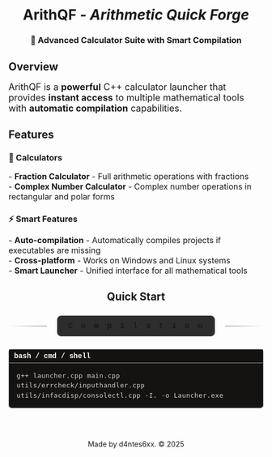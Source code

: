 <h1 align = center> 
    <b>ArithQF</b> - <i>Arithmetic Quick Forge</i>
</h1>

<h3 align = center> 
    🚀 <b>Advanced Calculator Suite with Smart Compilation</b>
</h3>

<body>
<h2> Overview </h2>
<div>
    <font size = "4">
    ArithQF is a <b>powerful</b> C++ calculator launcher that provides <b>instant access</b> to multiple mathematical tools with <b>automatic compilation</b> capabilities.
    </font>
</div>

<h2> Features </h2> 

<h3> 🧮 Calculators </h3>
<div>
    <font size = "3">
    - <b>Fraction Calculator</b> - Full arithmetic operations with fractions<br>
    - <b>Complex Number Calculator</b> - Complex number operations in rectangular and polar forms
    </font>
</div>

<h3>⚡ Smart Features </h3>
    <div>
    <font size = "3">
      - <b>Auto-compilation</b> - Automatically compiles projects if executables are missing<br>
      - <b>Cross-platform</b> - Works on Windows and Linux systems<br>
      - <b>Smart Launcher</b> - Unified interface for all mathematical tools
    </font>
</div>

<h2 align = center> <b>Quick Start</b> </h2>

<div style="display: flex; align-items: center; justify-content: center; gap: 20px; margin: 25px 0;">
    <div style="flex: 1; height: 1px; background: linear-gradient(90deg, transparent, #62768cff);"></div>
    <h3 style="letter-spacing: 3px; 
               padding: 10px 20px; 
               background: #2d2d2d; 
               border-radius: 8px; 
               font-family: 'Courier New', monospace; 
               margin: 0;
               border: 1px solid #444;">
        C o m p i l a t i o n
    </h3>
    <div style="flex: 1; height: 1px; background: linear-gradient(90deg, #62768cff, transparent);"></div>
</div>

<div style="border: 1px solid #9a9a9aff; border-radius: 5px;">
<div style="background: #141111ff; padding: 5px 10px; border-bottom: 1px solid #9a9a9aff; font-family: 'Courier New', monospace; font-size: 14px; color: #fff; font-weight: bold;">
    bash / cmd / shell
</div>
<div style="position: relative;">
<pre style="background: #151212ff; padding: 15px 60px 15px 15px; border-radius: 0 0 5px 5px; overflow-x: auto; font-family: 'Fira Code', monospace; font-size: 15px; line-height: 1.5; color: #d4d4d4; margin: 0; letter-spacing: 0.5px; white-space: pre-wrap; word-wrap: break-word;">
<code id="codeBlock">g++ launcher.cpp main.cpp utils/errcheck/inputhandler.cpp utils/infacdisp/consolectl.cpp -I. -o Launcher.exe</code>
</pre>
</div>
</div>

<br><br>

<footer id="page-footer" align = center>
    Made by d4ntes6xx.
    © 2025    
</footer>